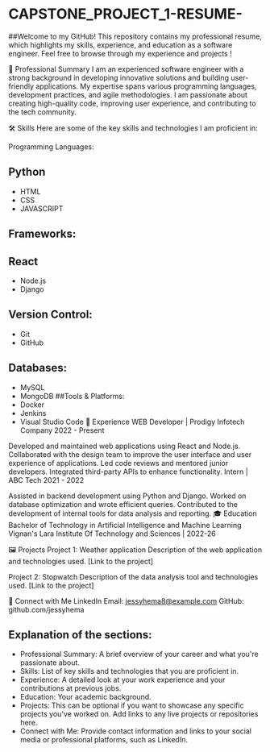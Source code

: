 # CAPSTONE_PROJECT_1-RESUME-
##Welcome to my GitHub! This repository contains my professional resume, which highlights my skills, experience, and education as a software engineer. Feel free to browse through my experience and projects !

🚀 Professional Summary
I am an experienced software engineer with a strong background in developing innovative solutions and building user-friendly applications. My expertise spans various programming languages, development practices, and agile methodologies. I am passionate about creating high-quality code, improving user experience, and contributing to the tech community.

🛠️ Skills
Here are some of the key skills and technologies I am proficient in:

Programming Languages:

## Python
* HTML
* CSS
* JAVASCRIPT
## Frameworks:

## React
* Node.js
* Django

## Version Control:

* Git
* GitHub

## Databases:
* MySQL
* MongoDB
##Tools & Platforms:
* Docker
* Jenkins
* Visual Studio Code
💼 Experience
WEB Developer | Prodigy Infotech Company
2022 - Present

Developed and maintained web applications using React and Node.js.
Collaborated with the design team to improve the user interface and user experience of applications.
Led code reviews and mentored junior developers.
Integrated third-party APIs to enhance functionality.
Intern | ABC Tech
2021 - 2022

Assisted in backend development using Python and Django.
Worked on database optimization and wrote efficient queries.
Contributed to the development of internal tools for data analysis and reporting.
🎓 Education
Bachelor of Technology in Artificial Intelligence and Machine Learning
Vignan's Lara Institute Of Technology and Sciences | 2022-26

🖼️ Projects
Project 1: Weather application
Description of the web application and technologies used.
[Link to the project]

Project 2: Stopwatch
Description of the data analysis tool and technologies used.
[Link to the project]

🔗 Connect with Me
LinkedIn
Email: jessyhema8@example.com
GitHub: github.com/jessyhema


## Explanation of the sections:
* Professional Summary: A brief overview of your career and what you're passionate about.
* Skills: List of key skills and technologies that you are proficient in.
* Experience: A detailed look at your work experience and your contributions at previous jobs.
* Education: Your academic background.
* Projects: This can be optional if you want to showcase any specific projects you've worked on. Add links to any live projects or repositories here.
* Connect with Me: Provide contact information and links to your social media or professional platforms, such as LinkedIn.

